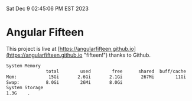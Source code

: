 Sat Dec  9 02:45:06 PM EST 2023

# Angular Fifteen


This project is live at [https://angularfifteen.github.io](https://angularfifteen.github.io "fifteen!") thanks to Github.

```bash
System Memory
               total        used        free      shared  buff/cache   available
Mem:            15Gi       2.6Gi       2.1Gi       267Mi        11Gi        12Gi
Swap:          8.0Gi        26Mi       8.0Gi
System Storage
1.3G	.
```
